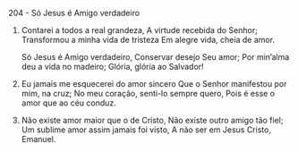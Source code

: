 204 - Só Jesus é Amigo verdadeiro

1. Contarei a todos a real grandeza,
   A virtude recebida do Senhor;
   Transformou a minha vida de tristeza
   Em alegre vida, cheia de amor.

   Só Jesus é Amigo verdadeiro,
   Conservar desejo Seu amor;
   Por min’alma deu a vida no madeiro;
   Glória, glória ao Salvador!

2. Eu jamais me esquecerei do amor sincero
   Que o Senhor manifestou por mim, na cruz;
   No meu coração, senti-lo sempre quero,
   Pois é esse o amor que ao céu conduz.

3. Não existe amor maior que o de Cristo,
   Não existe outro amigo tão fiel;
   Um sublime amor assim jamais foi visto,
   A não ser em Jesus Cristo, Emanuel.
